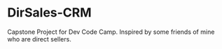 # DirSales-CRM
Capstone Project for Dev Code Camp.  Inspired by some friends of mine who are direct sellers.
